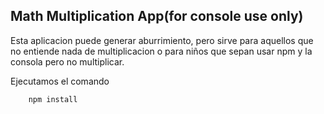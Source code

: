 ## Math Multiplication App(for console use only)

Esta aplicacion puede generar aburrimiento, pero sirve para aquellos que no entiende
nada de multiplicacion o para niños que sepan usar npm y la consola pero no multiplicar.

Ejecutamos el comando
```
    npm install
```